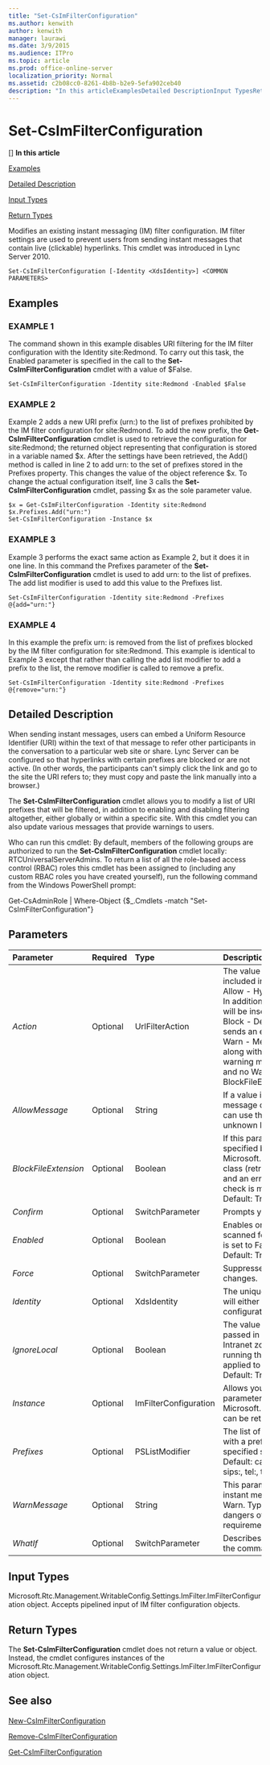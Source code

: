 ```yaml
---
title: "Set-CsImFilterConfiguration"
ms.author: kenwith
author: kenwith
manager: laurawi
ms.date: 3/9/2015
ms.audience: ITPro
ms.topic: article
ms.prod: office-online-server
localization_priority: Normal
ms.assetid: c2b08cc0-8261-4b8b-b2e9-5efa902ceb40
description: "In this articleExamplesDetailed DescriptionInput TypesReturn Types"
---
```


# Set-CsImFilterConfiguration
[]
 **In this article**
  
[Examples](#sectionSection0)
  
[Detailed Description](#sectionSection1)
  
[Input Types](#sectionSection2)
  
[Return Types](#sectionSection3)
  
Modifies an existing instant messaging (IM) filter configuration. IM filter settings are used to prevent users from sending instant messages that contain live (clickable) hyperlinks. This cmdlet was introduced in Lync Server 2010.
  
```
Set-CsImFilterConfiguration [-Identity <XdsIdentity>] <COMMON PARAMETERS>
```

## Examples
<a name="sectionSection0"> </a>

### EXAMPLE 1

The command shown in this example disables URI filtering for the IM filter configuration with the Identity site:Redmond. To carry out this task, the Enabled parameter is specified in the call to the **Set-CsImFilterConfiguration** cmdlet with a value of $False. 
  
```
Set-CsImFilterConfiguration -Identity site:Redmond -Enabled $False

```

### EXAMPLE 2

Example 2 adds a new URI prefix (urn:) to the list of prefixes prohibited by the IM filter configuration for site:Redmond. To add the new prefix, the **Get-CsImFilterConfiguration** cmdlet is used to retrieve the configuration for site:Redmond; the returned object representing that configuration is stored in a variable named $x. After the settings have been retrieved, the Add() method is called in line 2 to add urn: to the set of prefixes stored in the Prefixes property. This changes the value of the object reference $x. To change the actual configuration itself, line 3 calls the **Set-CsImFilterConfiguration** cmdlet, passing $x as the sole parameter value. 
  
```
$x = Get-CsImFilterConfiguration -Identity site:Redmond
$x.Prefixes.Add("urn:")
Set-CsImFilterConfiguration -Instance $x
```

### EXAMPLE 3

Example 3 performs the exact same action as Example 2, but it does it in one line. In this command the Prefixes parameter of the **Set-CsImFilterConfiguration** cmdlet is used to add urn: to the list of prefixes. The add list modifier is used to add this value to the Prefixes list. 
  
```
Set-CsImFilterConfiguration -Identity site:Redmond -Prefixes @{add="urn:"}

```

### EXAMPLE 4

In this example the prefix urn: is removed from the list of prefixes blocked by the IM filter configuration for site:Redmond. This example is identical to Example 3 except that rather than calling the add list modifier to add a prefix to the list, the remove modifier is called to remove a prefix.
  
```
Set-CsImFilterConfiguration -Identity site:Redmond -Prefixes @{remove="urn:"}

```

## Detailed Description
<a name="sectionSection1"> </a>

When sending instant messages, users can embed a Uniform Resource Identifier (URI) within the text of that message to refer other participants in the conversation to a particular web site or share. Lync Server can be configured so that hyperlinks with certain prefixes are blocked or are not active. (In other words, the participants can't simply click the link and go to the site the URI refers to; they must copy and paste the link manually into a browser.) 
  
The **Set-CsImFilterConfiguration** cmdlet allows you to modify a list of URI prefixes that will be filtered, in addition to enabling and disabling filtering altogether, either globally or within a specific site. With this cmdlet you can also update various messages that provide warnings to users. 
  
Who can run this cmdlet: By default, members of the following groups are authorized to run the **Set-CsImFilterConfiguration** cmdlet locally: RTCUniversalServerAdmins. To return a list of all the role-based access control (RBAC) roles this cmdlet has been assigned to (including any custom RBAC roles you have created yourself), run the following command from the Windows PowerShell prompt: 
  
Get-CsAdminRole | Where-Object {$_.Cmdlets -match "Set-CsImFilterConfiguration"}
  
## Parameters
<a name="sectionSection1"> </a>

|**Parameter**|**Required**|**Type**|**Description**|
|:-----|:-----|:-----|:-----|
| _Action_ <br/> |Optional  <br/> |UrlFilterAction  <br/> |The value of this parameter determines the action that will be taken when a hyperlink is included in an instant message:  <br/> Allow - Hyperlinks are prefixed with an underscore so that the links are no longer active. In addition, if a message is specified in the AllowMessage property a notification message will be inserted at the beginning of each instant message containing hyperlinks.  <br/> Block - Delivery of messages containing active hyperlinks are blocked and Lync Server sends an error message to the sender.  <br/> Warn - Messages containing active hyperlinks are delivered to the receiving participants, along with a warning message that is inserted at the beginning of those messages. The warning message can be specified using the WarnMessage property. If Warn is specified and no WarnMessage is entered, IM filtering is disabled, although the settings for the BlockFileExtension property will still be honored.  <br/> |
| _AllowMessage_ <br/> |Optional  <br/> |String  <br/> |If a value is specified for this parameter, that string is inserted at the beginning of each message containing hyperlinks when the value of the Action property is set to Allow. You can use this message to notify users of things such as the potential dangers of clicking unknown links or your organization's relevant policies and requirements.  <br/> |
| _BlockFileExtension_ <br/> |Optional  <br/> |Boolean  <br/> |If this parameter is set to True, a hyperlink that contains a file path with an extension specified by the Extensions property defined in the Microsoft.Rtc.Management.WritableConfig.Settings.ImFilter.FileTransferFilterConfiguration class (retrieved by calling the **Get-CsFileTransferFilterConfiguration** cmdlet) is blocked and an error message is returned to the sender. If this parameter is set to False, no special check is made for file paths and extensions.  <br/> Default: True  <br/> |
| _Confirm_ <br/> |Optional  <br/> |SwitchParameter  <br/> |Prompts you for confirmation before executing the command.  <br/> |
| _Enabled_ <br/> |Optional  <br/> |Boolean  <br/> |Enables or disables this feature. If this parameter is set to True, instant messages will be scanned for hyperlinks and the rules in this configuration will be applied. If this parameter is set to False, messages will not be checked for hyperlinks.  <br/> Default: True  <br/> |
| _Force_ <br/> |Optional  <br/> |SwitchParameter  <br/> |Suppresses any confirmation prompts that would otherwise be displayed before making changes.  <br/> |
| _Identity_ <br/> |Optional  <br/> |XdsIdentity  <br/> |The unique identifier of the IM filter configuration settings you want to modify. This value will either be global or site:\<site name\>, where \<site name\> is the site to which the configuration applies, such as site:Redmond.  <br/> |
| _IgnoreLocal_ <br/> |Optional  <br/> |Boolean  <br/> |The value of this parameter controls whether filtering is performed on local Intranet URIs passed in instant messages.If this parameter is set to True, any URI that is defined in the Intranet zone of the local computer is ignored. (The local computer is the Front End Server running the IM Filter application.) If this parameter is set to False, the specified filtering is applied to all hyperlinks.  <br/> Default: True  <br/> |
| _Instance_ <br/> |Optional  <br/> |ImFilterConfiguration  <br/> |Allows you to pass a reference to an object to the cmdlet rather than set individual parameter values. This cmdlet accepts an object of type Microsoft.Rtc.Management.WritableConfig.Settings.ImFilter.ImFilterConfiguration, which can be retrieved by calling the **Get-CsImFilterConfiguration** cmdlet.  <br/> |
| _Prefixes_ <br/> |Optional  <br/> |PSListModifier  <br/> |The list of URI prefixes that will be filtered. Any hyperlink included in an instant message with a prefix matching one of the prefixes in this list will be filtered according to the specified settings.  <br/> Default: callto:, file:, ftp., ftp:, gopher:, href, http:, https:, ldap:, mailto:, news:, nntp:, sip:, sips:, tel:, telnet:, www\*.  <br/> |
| _WarnMessage_ <br/> |Optional  <br/> |String  <br/> |This parameter contains the warning message that is inserted at the beginning of each instant message that contains hyperlinks when the value of the Action property is set to Warn. Typically this message would be used for such things as stating the potential dangers of clicking unknown links or referring to your organization's relevant policies and requirements.  <br/> |
| _WhatIf_ <br/> |Optional  <br/> |SwitchParameter  <br/> |Describes what would happen if you executed the command without actually executing the command.  <br/> |
   
## Input Types
<a name="sectionSection2"> </a>

Microsoft.Rtc.Management.WritableConfig.Settings.ImFilter.ImFilterConfiguration object. Accepts pipelined input of IM filter configuration objects.
  
## Return Types
<a name="sectionSection3"> </a>

The **Set-CsImFilterConfiguration** cmdlet does not return a value or object. Instead, the cmdlet configures instances of the Microsoft.Rtc.Management.WritableConfig.Settings.ImFilter.ImFilterConfiguration object. 
  
## See also
<a name="sectionSection3"> </a>

#### 

[New-CsImFilterConfiguration](new-csimfilterconfiguration.md)
  
[Remove-CsImFilterConfiguration](remove-csimfilterconfiguration.md)
  
[Get-CsImFilterConfiguration](get-csimfilterconfiguration.md)


